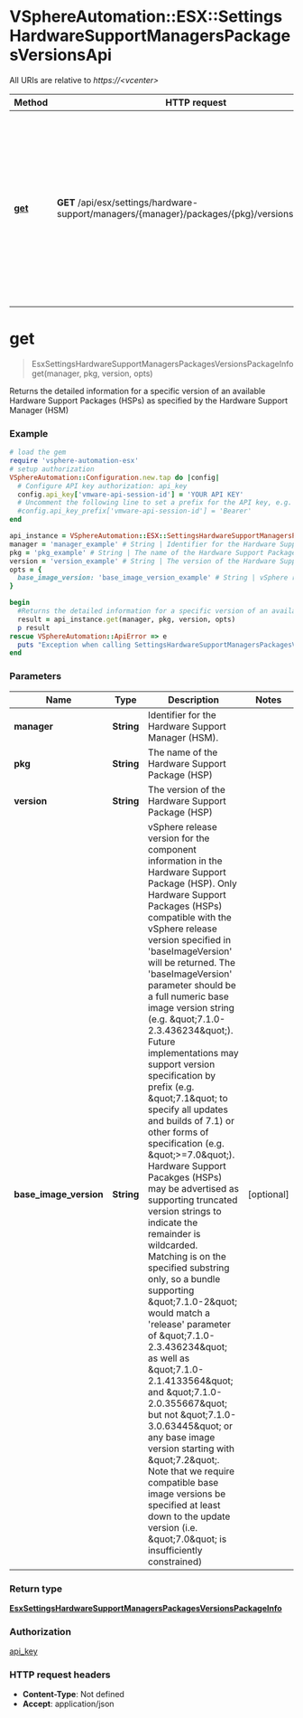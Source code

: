 # VSphereAutomation::ESX::SettingsHardwareSupportManagersPackagesVersionsApi

All URIs are relative to *https://&lt;vcenter&gt;*

Method | HTTP request | Description
------------- | ------------- | -------------
[**get**](SettingsHardwareSupportManagersPackagesVersionsApi.md#get) | **GET** /api/esx/settings/hardware-support/managers/{manager}/packages/{pkg}/versions/{version} | Returns the detailed information for a specific version of an available Hardware Support Packages (HSPs) as specified by the Hardware Support Manager (HSM)


# **get**
> EsxSettingsHardwareSupportManagersPackagesVersionsPackageInfo get(manager, pkg, version, opts)

Returns the detailed information for a specific version of an available Hardware Support Packages (HSPs) as specified by the Hardware Support Manager (HSM)

### Example
```ruby
# load the gem
require 'vsphere-automation-esx'
# setup authorization
VSphereAutomation::Configuration.new.tap do |config|
  # Configure API key authorization: api_key
  config.api_key['vmware-api-session-id'] = 'YOUR API KEY'
  # Uncomment the following line to set a prefix for the API key, e.g. 'Bearer' (defaults to nil)
  #config.api_key_prefix['vmware-api-session-id'] = 'Bearer'
end

api_instance = VSphereAutomation::ESX::SettingsHardwareSupportManagersPackagesVersionsApi.new
manager = 'manager_example' # String | Identifier for the Hardware Support Manager (HSM).
pkg = 'pkg_example' # String | The name of the Hardware Support Package (HSP)
version = 'version_example' # String | The version of the Hardware Support Package (HSP)
opts = {
  base_image_version: 'base_image_version_example' # String | vSphere release version for the component information in the Hardware Support Package (HSP). Only Hardware Support Packages (HSPs) compatible with the vSphere release version specified in 'baseImageVersion' will be returned. The 'baseImageVersion' parameter should be a full numeric base image version string (e.g. \"7.1.0-2.3.436234\"). Future implementations may support version specification by prefix (e.g. \"7.1\" to specify all updates and builds of 7.1) or other forms of specification (e.g. \">=7.0\"). Hardware Support Pacakges (HSPs) may be advertised as supporting truncated version strings to indicate the remainder is wildcarded. Matching is on the specified substring only, so a bundle supporting \"7.1.0-2\" would match a 'release' parameter of \"7.1.0-2.3.436234\" as well as \"7.1.0-2.1.4133564\" and \"7.1.0-2.0.355667\" but not \"7.1.0-3.0.63445\" or any base image version starting with \"7.2\". Note that we require compatible base image versions be specified at least down to the update version (i.e. \"7.0\" is insufficiently constrained)
}

begin
  #Returns the detailed information for a specific version of an available Hardware Support Packages (HSPs) as specified by the Hardware Support Manager (HSM)
  result = api_instance.get(manager, pkg, version, opts)
  p result
rescue VSphereAutomation::ApiError => e
  puts "Exception when calling SettingsHardwareSupportManagersPackagesVersionsApi->get: #{e}"
end
```

### Parameters

Name | Type | Description  | Notes
------------- | ------------- | ------------- | -------------
 **manager** | **String**| Identifier for the Hardware Support Manager (HSM). | 
 **pkg** | **String**| The name of the Hardware Support Package (HSP) | 
 **version** | **String**| The version of the Hardware Support Package (HSP) | 
 **base_image_version** | **String**| vSphere release version for the component information in the Hardware Support Package (HSP). Only Hardware Support Packages (HSPs) compatible with the vSphere release version specified in &#39;baseImageVersion&#39; will be returned. The &#39;baseImageVersion&#39; parameter should be a full numeric base image version string (e.g. \&quot;7.1.0-2.3.436234\&quot;). Future implementations may support version specification by prefix (e.g. \&quot;7.1\&quot; to specify all updates and builds of 7.1) or other forms of specification (e.g. \&quot;&gt;&#x3D;7.0\&quot;). Hardware Support Pacakges (HSPs) may be advertised as supporting truncated version strings to indicate the remainder is wildcarded. Matching is on the specified substring only, so a bundle supporting \&quot;7.1.0-2\&quot; would match a &#39;release&#39; parameter of \&quot;7.1.0-2.3.436234\&quot; as well as \&quot;7.1.0-2.1.4133564\&quot; and \&quot;7.1.0-2.0.355667\&quot; but not \&quot;7.1.0-3.0.63445\&quot; or any base image version starting with \&quot;7.2\&quot;. Note that we require compatible base image versions be specified at least down to the update version (i.e. \&quot;7.0\&quot; is insufficiently constrained) | [optional] 

### Return type

[**EsxSettingsHardwareSupportManagersPackagesVersionsPackageInfo**](EsxSettingsHardwareSupportManagersPackagesVersionsPackageInfo.md)

### Authorization

[api_key](../README.md#api_key)

### HTTP request headers

 - **Content-Type**: Not defined
 - **Accept**: application/json



